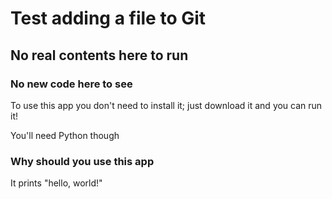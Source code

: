 # Test adding a file to Git

## No real contents here to run

### No new code here to see

To use this app you don't need to install it; just download it and you can run it!

You'll need Python though


### Why should you use this app

It prints "hello, world!"

